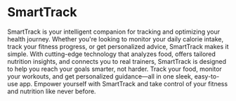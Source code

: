 # SmartTrack
SmartTrack is your intelligent companion for tracking and optimizing your health journey. Whether you're looking to monitor your daily calorie intake, track your fitness progress, or get personalized advice, SmartTrack makes it simple. With cutting-edge technology that analyzes food, offers tailored nutrition insights, and connects you to real trainers, SmartTrack is designed to help you reach your goals smarter, not harder. Track your food, monitor your workouts, and get personalized guidance—all in one sleek, easy-to-use app. Empower yourself with SmartTrack and take control of your fitness and nutrition like never before.

